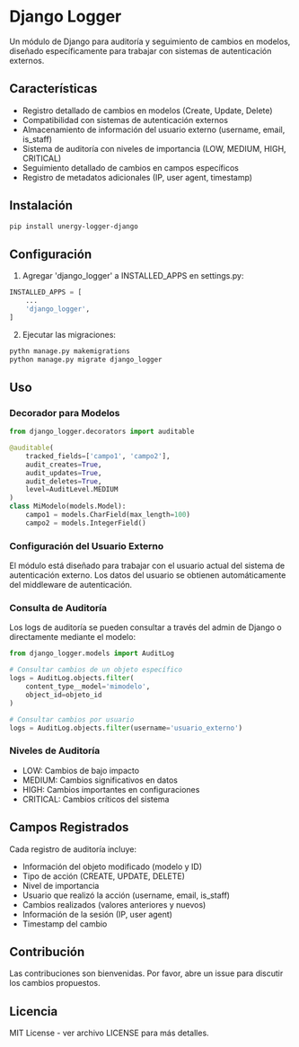 # Django Logger

Un módulo de Django para auditoría y seguimiento de cambios en modelos, diseñado específicamente para trabajar con sistemas de autenticación externos.

## Características

- Registro detallado de cambios en modelos (Create, Update, Delete)
- Compatibilidad con sistemas de autenticación externos
- Almacenamiento de información del usuario externo (username, email, is_staff)
- Sistema de auditoría con niveles de importancia (LOW, MEDIUM, HIGH, CRITICAL)
- Seguimiento detallado de cambios en campos específicos
- Registro de metadatos adicionales (IP, user agent, timestamp)

## Instalación

```bash
pip install unergy-logger-django
```

## Configuración

1. Agregar 'django_logger' a INSTALLED_APPS en settings.py:

```python
INSTALLED_APPS = [
    ...
    'django_logger',
]
```

2. Ejecutar las migraciones:

```bash
pythn manage.py makemigrations
python manage.py migrate django_logger
```

## Uso

### Decorador para Modelos

```python
from django_logger.decorators import auditable

@auditable(
    tracked_fields=['campo1', 'campo2'],
    audit_creates=True,
    audit_updates=True,
    audit_deletes=True,
    level=AuditLevel.MEDIUM
)
class MiModelo(models.Model):
    campo1 = models.CharField(max_length=100)
    campo2 = models.IntegerField()
```

### Configuración del Usuario Externo

El módulo está diseñado para trabajar con el usuario actual del sistema de autenticación externo. Los datos del usuario se obtienen automáticamente del middleware de autenticación.

### Consulta de Auditoría

Los logs de auditoría se pueden consultar a través del admin de Django o directamente mediante el modelo:

```python
from django_logger.models import AuditLog

# Consultar cambios de un objeto específico
logs = AuditLog.objects.filter(
    content_type__model='mimodelo',
    object_id=objeto_id
)

# Consultar cambios por usuario
logs = AuditLog.objects.filter(username='usuario_externo')
```

### Niveles de Auditoría

- LOW: Cambios de bajo impacto
- MEDIUM: Cambios significativos en datos
- HIGH: Cambios importantes en configuraciones
- CRITICAL: Cambios críticos del sistema

## Campos Registrados

Cada registro de auditoría incluye:

- Información del objeto modificado (modelo y ID)
- Tipo de acción (CREATE, UPDATE, DELETE)
- Nivel de importancia
- Usuario que realizó la acción (username, email, is_staff)
- Cambios realizados (valores anteriores y nuevos)
- Información de la sesión (IP, user agent)
- Timestamp del cambio

## Contribución

Las contribuciones son bienvenidas. Por favor, abre un issue para discutir los cambios propuestos.

## Licencia

MIT License - ver archivo LICENSE para más detalles.
